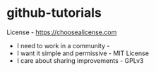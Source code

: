 # github-tutorials

License - https://choosealicense.com
  * I need to work in a community -
  * I want it simple and permissive - MIT License
  * I care about sharing improvements - GPLv3
